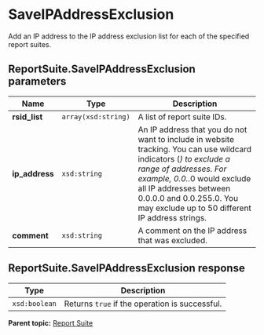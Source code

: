 # SaveIPAddressExclusion

Add an IP address to the IP address exclusion list for each of the specified report suites.

## ReportSuite.SaveIPAddressExclusion parameters

|Name|Type|Description|
|----|----|-----------|
| **rsid_list** | `array(xsd:string)` |A list of report suite IDs.|
| **ip_address** | `xsd:string` | An IP address that you do not want to include in website tracking. You can use wildcard indicators (*) to exclude a range of addresses. For example, 0.0.*.0 would exclude all IP addresses between 0.0.0.0 and 0.0.255.0. You may exclude up to 50 different IP address strings. |
|**comment** |`xsd:string` | A comment on the IP address that was excluded. |

## ReportSuite.SaveIPAddressExclusion response

|Type|Description|
|----|-----------|
| `xsd:boolean` |Returns `true` if the operation is successful.|

**Parent topic:** [Report Suite](../../methods/report_suite/r_methods_reportsuite.md)

